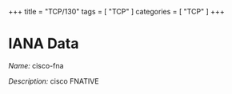 +++
title = "TCP/130"
tags = [ "TCP" ]
categories = [ "TCP" ]
+++

# IANA Data

_Name:_ cisco-fna

_Description:_ cisco FNATIVE

